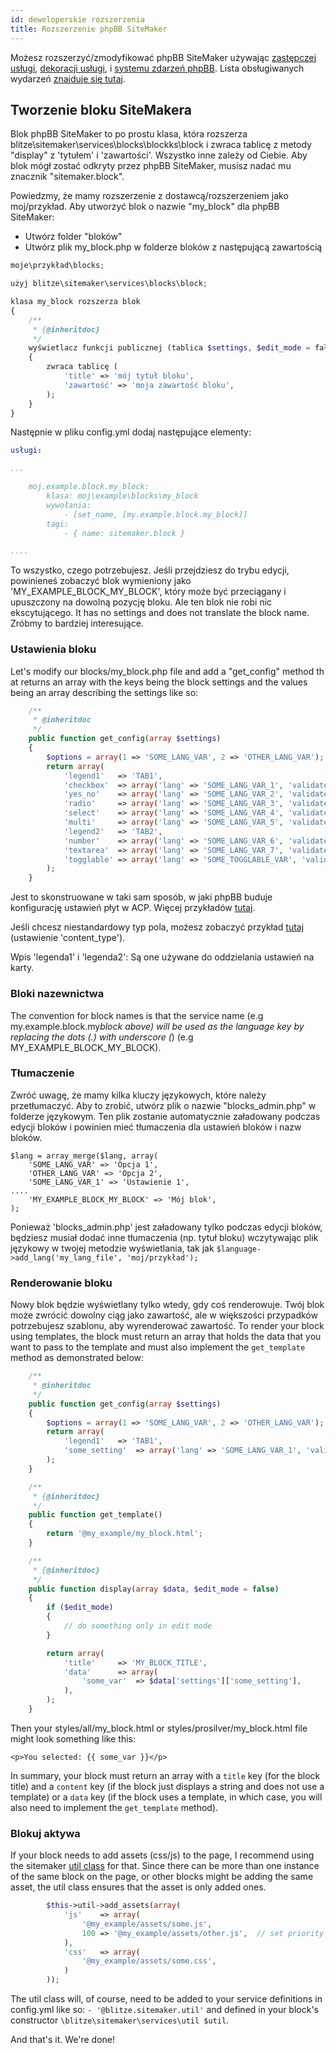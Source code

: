 ```yaml
---
id: deweloperskie rozszerzenia
title: Rozszerzenie phpBB SiteMaker
---
```


Możesz rozszerzyć/zmodyfikować phpBB SiteMaker używając [zastępczej usługi](https://area51.phpbb.com/docs/dev/3.2.x/extensions/tutorial_advanced.html#using-service-replacement), [dekoracji usługi](https://area51.phpbb.com/docs/dev/3.2.x/extensions/tutorial_advanced.html#using-service-decoration), i [systemu zdarzeń phpBB](https://area51.phpbb.com/docs/dev/3.2.x/extensions/tutorial_events.html). Lista obsługiwanych wydarzeń [znajduje się tutaj](./developer-events.md).

## Tworzenie bloku SiteMakera

Blok phpBB SiteMaker to po prostu klasa, która rozszerza blitze\sitemaker\services\blocks\blockks\block i zwraca tablicę z metody "display" z 'tytułem' i 'zawartości'. Wszystko inne zależy od Ciebie. Aby blok mógł zostać odkryty przez phpBB SiteMaker, musisz nadać mu znacznik "sitemaker.block".

Powiedzmy, że mamy rozszerzenie z dostawcą/rozszerzeniem jako moj/przykład. Aby utworzyć blok o nazwie "my_block" dla phpBB SiteMaker:

- Utwórz folder "bloków"
- Utwórz plik my_block.php w folderze bloków z następującą zawartością

```php
moje\przykład\blocks;

użyj blitze\sitemaker\services\blocks\block;

klasa my_block rozszerza blok
{
    /**
     * {@inheritdoc}
     */
    wyświetlacz funkcji publicznej (tablica $settings, $edit_mode = fałsz)
    {
        zwraca tablicę (
            'title' => 'mój tytuł bloku',
            'zawartość' => 'moja zawartość bloku',
        );
    }
}
```

Następnie w pliku config.yml dodaj następujące elementy:

```yml
usługi:

...

    moj.example.block.my_block:
        klasa: moj\example\blocks\my_block
        wywołania:
            - [set_name, [my.example.block.my_block]]
        tagi:
            - { name: sitemaker.block }

....

```

To wszystko, czego potrzebujesz. Jeśli przejdziesz do trybu edycji, powinieneś zobaczyć blok wymieniony jako 'MY_EXAMPLE_BLOCK_MY_BLOCK', który może być przeciągany i upuszczony na dowolną pozycję bloku. Ale ten blok nie robi nic ekscytującego. It has no settings and does not translate the block name. Zróbmy to bardziej interesujące.

### Ustawienia bloku

Let's modify our blocks/my_block.php file and add a "get_config" method th at returns an array with the keys being the block settings and the values being an array describing the settings like so:

```php
    /**
     * @inheritdoc
     */
    public function get_config(array $settings)
    {
        $options = array(1 => 'SOME_LANG_VAR', 2 => 'OTHER_LANG_VAR');
        return array(
            'legend1'   => 'TAB1',
            'checkbox'  => array('lang' => 'SOME_LANG_VAR_1', 'validate' => 'string', 'type' => 'checkbox', 'options' => $options, 'default' => array(), 'explain' => false),
            'yes_no'    => array('lang' => 'SOME_LANG_VAR_2', 'validate' => 'bool', 'type' => 'radio:yes_no', 'explain' => false, 'default' => false),
            'radio'     => array('lang' => 'SOME_LANG_VAR_3', 'validate' => 'bool', 'type' => 'radio', 'options' => $options, 'explain' => false, 'default' => 'topic'),
            'select'    => array('lang' => 'SOME_LANG_VAR_4', 'validate' => 'string', 'type' => 'select', 'options' => $options, 'default' => '', 'explain' => false),
            'multi'     => array('lang' => 'SOME_LANG_VAR_5', 'validate' => 'string', 'type' => 'multi_select', 'options' => $options, 'default' => array(), 'explain' => false),
            'legend2'   => 'TAB2',
            'number'    => array('lang' => 'SOME_LANG_VAR_6', 'validate' => 'int:0:20', 'type' => 'number:0:20', 'maxlength' => 2, 'explain' => false, 'default' => 5),
            'textarea'  => array('lang' => 'SOME_LANG_VAR_7', 'validate' => 'string', 'type' => 'textarea:3:40', 'maxlength' => 2, 'explain' => true, 'default' => ''),
            'togglable' => array('lang' => 'SOME_TOGGLABLE_VAR', 'validate' => 'string', 'type' => 'select:1:0:toggle_key', 'options' => $options, 'default' => '', 'append' => '<div id="toggle_key-1">Only show when option 1 is selected</div>'),
        );
    }
```

Jest to skonstruowane w taki sam sposób, w jaki phpBB buduje konfigurację ustawień płyt w ACP. Więcej przykładów [tutaj](https://github.com/phpbb/phpbb/blob/master/phpBB/includes/acp/acp_board.php).

Jeśli chcesz niestandardowy typ pola, możesz zobaczyć przykład [tutaj](https://github.com/blitze/phpBB-ext-sitemaker_content/blob/develop/blocks/recent.php) (ustawienie 'content_type').

Wpis 'legenda1' i 'legenda2': Są one używane do oddzielania ustawień na karty.

### Bloki nazewnictwa

The convention for block names is that the service name (e.g my.example.block.my*block above) will be used as the language key by replacing the dots (.) with underscore (*) (e.g MY_EXAMPLE_BLOCK_MY_BLOCK).

### Tłumaczenie

Zwróć uwagę, że mamy kilka kluczy językowych, które należy przetłumaczyć. Aby to zrobić, utwórz plik o nazwie "blocks_admin.php" w folderze językowym. Ten plik zostanie automatycznie załadowany podczas edycji bloków i powinien mieć tłumaczenia dla ustawień bloków i nazw bloków.

    $lang = array_merge($lang, array(
        'SOME_LANG_VAR' => 'Opcja 1',
        'OTHER_LANG_VAR' => 'Opcja 2',
        'SOME_LANG_VAR_1' => 'Ustawienie 1',
    ....
        'MY_EXAMPLE_BLOCK_MY_BLOCK' => 'Mój blok',
    );
    

Ponieważ 'blocks_admin.php' jest załadowany tylko podczas edycji bloków, będziesz musiał dodać inne tłumaczenia (np. tytuł bloku) wczytywając plik językowy w twojej metodzie wyświetlania, tak jak `$language->add_lang('my_lang_file', 'moj/przykład');`

### Renderowanie bloku

Nowy blok będzie wyświetlany tylko wtedy, gdy coś renderowuje. Twój blok może zwrócić dowolny ciąg jako zawartość, ale w większości przypadków potrzebujesz szablonu, aby wyrenderować zawartość. To render your block using templates, the block must return an array that holds the data that you want to pass to the template and must also implement the `get_template` method as demonstrated below:

```php
    /**
     * @inheritdoc
     */
    public function get_config(array $settings)
    {
        $options = array(1 => 'SOME_LANG_VAR', 2 => 'OTHER_LANG_VAR');
        return array(
            'legend1'   => 'TAB1',
            'some_setting'  => array('lang' => 'SOME_LANG_VAR_1', 'validate' => 'string', 'type' => 'checkbox', 'options' => $options, 'default' => array(), 'explain' => false),
        );
    }

    /**
     * {@inheritdoc}
     */
    public function get_template()
    {
        return '@my_example/my_block.html';
    }

    /**
     * {@inheritdoc}
     */
    public function display(array $data, $edit_mode = false)
    {
        if ($edit_mode)
        {
            // do something only in edit mode
        }

        return array(
            'title'     => 'MY_BLOCK_TITLE',
            'data'      => array(
                'some_var'  => $data['settings']['some_setting'],
            ),
        );
    }
```

Then your styles/all/my_block.html or styles/prosilver/my_block.html file might look something like this:

    <p>You selected: {{ some_var }}</p>
    

In summary, your block must return an array with a `title` key (for the block title) and a `content` key (if the block just displays a string and does not use a template) or a `data` key (if the block uses a template, in which case, you will also need to implement the `get_template` method).

### Blokuj aktywa

If your block needs to add assets (css/js) to the page, I recommend using the sitemaker [util class](https://github.com/blitze/phpBB-ext-sitemaker/blob/develop/services/util.php) for that. Since there can be more than one instance of the same block on the page, or other blocks might be adding the same asset, the util class ensures that the asset is only added ones.

```php
        $this->util->add_assets(array(
            'js'    => array(
                '@my_example/assets/some.js',
                100 => '@my_example/assets/other.js',  // set priority
            ),
            'css'   => array(
                '@my_example/assets/some.css',
            )
        ));
```

The util class will, of course, need to be added to your service definitions in config.yml like so: `- '@blitze.sitemaker.util'` and defined in your block's constructor `\blitze\sitemaker\services\util $util`.

And that's it. We're done!